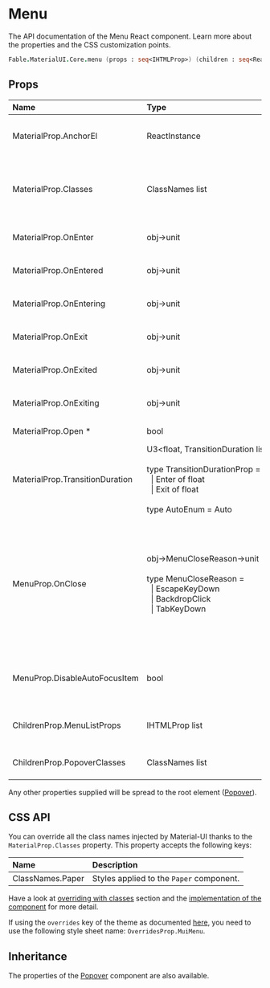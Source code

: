 # Menu

<p class="description">The API documentation of the Menu React component. Learn more about the properties and the CSS customization points.</p>

```fsharp
Fable.MaterialUI.Core.menu (props : seq<IHTMLProp>) (children : seq<ReactElement>) : ReactElement
```



## Props

| Name | Type | Default | Description |
|:-----|:-----|:--------|:------------|
| <span class="prop-name">MaterialProp.AnchorEl</span> | <span class="prop-type">ReactInstance</span> |   | The DOM element used to set the position of the menu. |
| <span class="prop-name">MaterialProp.Classes</span> | <span class="prop-type">ClassNames list</span> |   | Override or extend the styles applied to the component.  See CSS API below for more details.  |
| <span class="prop-name">MaterialProp.OnEnter</span> | <span class="prop-type">obj->unit</span> |   | Callback fired before the Menu enters. |
| <span class="prop-name">MaterialProp.OnEntered</span> | <span class="prop-type">obj->unit</span> |   | Callback fired when the Menu has entered. |
| <span class="prop-name">MaterialProp.OnEntering</span> | <span class="prop-type">obj->unit</span> |   | Callback fired when the Menu is entering. |
| <span class="prop-name">MaterialProp.OnExit</span> | <span class="prop-type">obj->unit</span> |   | Callback fired before the Menu exits. |
| <span class="prop-name">MaterialProp.OnExited</span> | <span class="prop-type">obj->unit</span> |   | Callback fired when the Menu has exited. |
| <span class="prop-name">MaterialProp.OnExiting</span> | <span class="prop-type">obj->unit</span> |   | Callback fired when the Menu is exiting. |
| <span class="prop-name required">MaterialProp.Open *</span> | <span class="prop-type">bool</span> |   | If `true`, the menu is visible. |
| <span class="prop-name">MaterialProp.TransitionDuration</span> | <span class="prop-type">U3&lt;float,&nbsp;TransitionDuration&nbsp;list,&nbsp;AutoEnum&gt;<br><br>type&nbsp;TransitionDurationProp&nbsp;=<br>&nbsp;&nbsp;&#124;&nbsp;Enter&nbsp;of&nbsp;float<br>&nbsp;&nbsp;&#124;&nbsp;Exit&nbsp;of&nbsp;float<br><br>type&nbsp;AutoEnum&nbsp;=&nbsp;Auto<br></span> | <span class="prop-default">AutoEnum.Auto</span> | The length of the transition in `ms`, or `Auto` |
| <span class="prop-name">MenuProp.OnClose</span> | <span class="prop-type">obj->MenuCloseReason->unit<br><br> type&nbsp;MenuCloseReason&nbsp;=<br>&nbsp;&nbsp;&#124;&nbsp;EscapeKeyDown<br>&nbsp;&nbsp;&#124;&nbsp;BackdropClick<br>&nbsp;&nbsp;&#124;&nbsp;TabKeyDown<br></span> |   | Callback fired when the component requests to be closed.<br><br>**Signature:**<br>`(event : obj) -> (reason : MenuCloseReason) -> unit`<br>*event:* The event source of the callback<br> |
| <span class="prop-name">MenuProp.DisableAutoFocusItem</span> | <span class="prop-type">bool</span> | <span class="prop-default">false</span> | If `true`, the selected / first menu item will not be auto focused. |
| <span class="prop-name">ChildrenProp.MenuListProps</span> | <span class="prop-type">IHTMLProp list</span> |   | Properties applied to the [`MenuList`](#/api/menu-list) element. |
| <span class="prop-name">ChildrenProp.PopoverClasses</span> | <span class="prop-type">ClassNames list</span> |   | `classes` property applied to the [`Popover`](#/api/popover) element. |

Any other properties supplied will be spread to the root element ([Popover](#/api/popover)).

## CSS API

You can override all the class names injected by Material-UI thanks to the `MaterialProp.Classes` property.
This property accepts the following keys:


| Name | Description |
|:-----|:------------|
| <span class="prop-name">ClassNames.Paper</span> | Styles applied to the `Paper` component.

Have a look at [overriding with classes](#/customization/overrides) section
and the [implementation of the component](https://github.com/mui-org/material-ui/tree/master/packages/material-ui/src/Menu/Menu.js)
for more detail.

If using the `overrides` key of the theme as documented
[here](#/customization/themes),
you need to use the following style sheet name: `OverridesProp.MuiMenu`.

## Inheritance

The properties of the [Popover](#/api/popover) component are also available.
<!-- You can take advantage of this behavior to [target nested components](/guides/api/#spread). -->

<!--## Demos-->

<!--- [App Bar](/demos/app-bar/)-->
<!--- [Menus](/demos/menus/)-->

